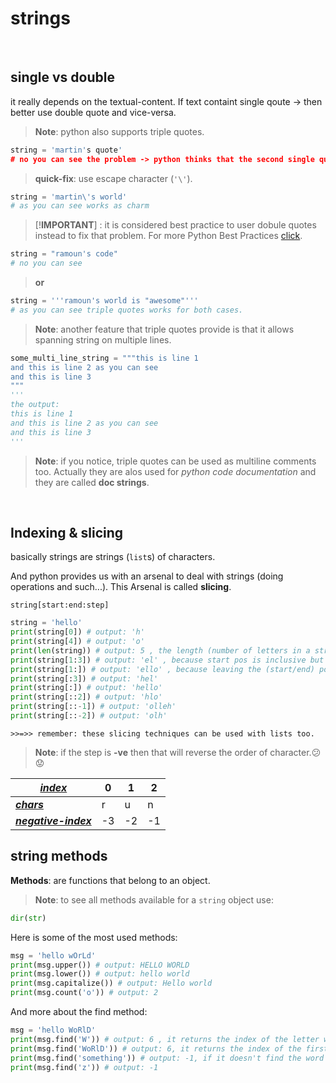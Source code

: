 # strings

<br>

## single vs double

it really depends on the textual-content. If text containt single qoute -> then better use double quote and vice-versa.

> **Note**: python also supports triple quotes.

```python
string = 'martin's quote'
# no you can see the problem -> python thinks that the second single quote is the terminating quote.
```

> **quick-fix**: use escape character (`'\'`).

```python
string = 'martin\'s world'
# as you can see works as charm
```
> [!**IMPORTANT**]
>: it is considered best practice to user dobule quotes instead to fix that problem. For more Python Best Practices [click](https://www.google.com/search?q=python+best+practices&oq=python+best+practices&aqs=chrome..69i57j0l7.3861j0j9&sourceid=chrome&ie=UTF-8 "on google").

```python
string = "ramoun's code"
# no you can see
```

>**or**

```python
string = '''ramoun's world is "awesome"'''
# as you can see triple quotes works for both cases.
```

> **Note**: another feature that triple quotes provide is that it allows spanning string on multiple lines.

```python
some_multi_line_string = """this is line 1
and this is line 2 as you can see
and this is line 3
"""
'''
the output:
this is line 1
and this is line 2 as you can see
and this is line 3
'''
```

> **Note**: if you notice, triple quotes can be used as multiline comments too. Actually they are alos used for *python code documentation* and they are called **doc strings**.

<br>

## Indexing & slicing

basically strings are strings (`list`s) of characters.

And python provides us with an arsenal to deal with strings (doing operations and such...). This Arsenal is called **slicing**.


    string[start:end:step]
        

```python
string = 'hello'
print(string[0]) # output: 'h'
print(string[4]) # output: 'o'
print(len(string)) # output: 5 , the length (number of letters in a string)
print(string[1:3]) # output: 'el' , because start pos is inclusive but end pos is exclusive
print(string[1:]) # output: 'ello' , because leaving the (start/end) pos empty means (from begining/to end)
print(string[:3]) # output: 'hel'
print(string[:]) # output: 'hello'
print(string[::2]) # output: 'hlo'
print(string[::-1]) # output: 'olleh'
print(string[::-2]) # output: 'olh'
```
    >>=>> remember: these slicing techniques can be used with lists too.

> **Note**: if the step is **-ve** then that will reverse the order of character.:confused::worried:



|<u>*index*</u>  |0  |1  |2  |
|---------|---------|---------|---------|
|<u>**_chars_**</u>| r| u| n|
|<u>**_negative-index_**</u>| -3| -2| -1|


## string methods

**Methods**: are functions that belong to an object.

> **Note**: to see all methods available for a `string` object use:

```python
dir(str)
```

Here is some of the most used methods:

```python
msg = 'hello wOrLd'
print(msg.upper()) # output: HELLO WORLD
print(msg.lower()) # output: hello world
print(msg.capitalize()) # output: Hello world
print(msg.count('o')) # output: 2
```

And more about the find method:

```python
msg = 'hello WoRlD'
print(msg.find('W')) # output: 6 , it returns the index of the letter we are looking for.
print(msg.find('WoRlD')) # output: 6, it returns the index of the first letter of the word we are looking for.
print(msg.find('something')) # output: -1, if it doesn't find the word we are looking for it returns -1.
print(msg.find('z')) # output: -1
```



